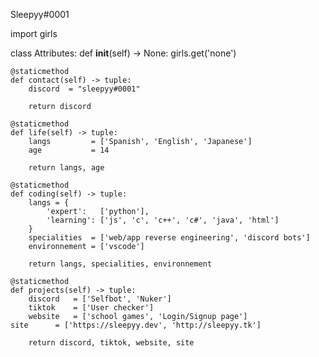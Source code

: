 Sleepyy#0001

import girls

class Attributes:
	def __init__(self) -> None:
		girls.get('none')
	
	@staticmethod
	def contact(self) -> tuple:
	    discord  = "sleepyy#0001"
	    
	    return discord
	
	@staticmethod
	def life(self) -> tuple:
		langs         = ['Spanish', 'English', 'Japanese']
		age           = 14
		
		return langs, age
	
	@staticmethod
	def coding(self) -> tuple:
		langs = {
			'expert':   ['python'],
			'learning': ['js', 'c', 'c++', 'c#', 'java', 'html']
		}
		specialities  = ['web/app reverse engineering', 'discord bots']
		environnement = ['vscode']
		
		return langs, specialities, environnement
	
	@staticmethod
	def projects(self) -> tuple:
		discord   = ['Selfbot', 'Nuker']
		tiktok    = ['User checker']
		website   = ['school games', 'Login/Signup page']
    site      = ['https://sleepyy.dev', 'http://sleepyy.tk']
		
		return discord, tiktok, website, site
